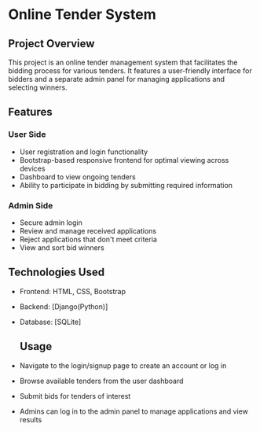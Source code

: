 # Online Tender System

## Project Overview
This project is an online tender management system that facilitates the bidding process for various tenders. It features a user-friendly interface for bidders and a separate admin panel for managing applications and selecting winners.

## Features

### User Side
- User registration and login functionality
- Bootstrap-based responsive frontend for optimal viewing across devices
- Dashboard to view ongoing tenders
- Ability to participate in bidding by submitting required information

### Admin Side
- Secure admin login
- Review and manage received applications
- Reject applications that don't meet criteria
- View and sort bid winners

## Technologies Used
- Frontend: HTML, CSS, Bootstrap
- Backend: [Django(Python)]
- Database: [SQLite]

  ## Usage
- Navigate to the login/signup page to create an account or log in
- Browse available tenders from the user dashboard
- Submit bids for tenders of interest
- Admins can log in to the admin panel to manage applications and view results
